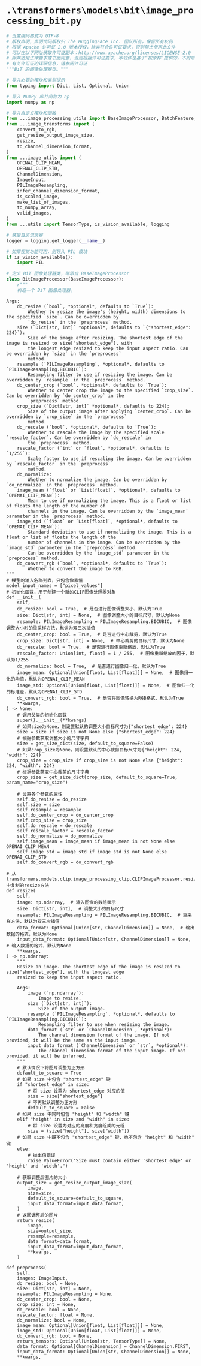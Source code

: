 # `.\transformers\models\bit\image_processing_bit.py`

```py
# 设置编码格式为 UTF-8
# 版权声明，声明代码版权归 The HuggingFace Inc. 团队所有，保留所有权利
# 根据 Apache 许可证 2.0 版本授权，除非符合许可证要求，否则禁止使用此文件
# 可以在以下网址获取许可证副本：http://www.apache.org/licenses/LICENSE-2.0
# 除非适用法律要求或书面同意，否则根据许可证要求，本软件是基于“按原样”提供的，不附带任何形式的担保或条件
# 有关许可证的详细信息，请参阅许可证
"""BiT 的图像处理器类。"""

# 导入必要的模块和类型提示
from typing import Dict, List, Optional, Union

# 导入 NumPy 库并简称为 np
import numpy as np

# 导入自定义模块和函数
from ...image_processing_utils import BaseImageProcessor, BatchFeature, get_size_dict
from ...image_transforms import (
    convert_to_rgb,
    get_resize_output_image_size,
    resize,
    to_channel_dimension_format,
)
from ...image_utils import (
    OPENAI_CLIP_MEAN,
    OPENAI_CLIP_STD,
    ChannelDimension,
    ImageInput,
    PILImageResampling,
    infer_channel_dimension_format,
    is_scaled_image,
    make_list_of_images,
    to_numpy_array,
    valid_images,
)
from ...utils import TensorType, is_vision_available, logging

# 获取日志记录器
logger = logging.get_logger(__name__)

# 如果视觉功能可用，则导入 PIL 模块
if is_vision_available():
    import PIL

# 定义 BiT 图像处理器类，继承自 BaseImageProcessor
class BitImageProcessor(BaseImageProcessor):
    r"""
    构造一个 BiT 图像处理器。
```  
    Args:
        do_resize (`bool`, *optional*, defaults to `True`):
            Whether to resize the image's (height, width) dimensions to the specified `size`. Can be overridden by
            `do_resize` in the `preprocess` method.
        size (`Dict[str, int]` *optional*, defaults to `{"shortest_edge": 224}`):
            Size of the image after resizing. The shortest edge of the image is resized to size["shortest_edge"], with
            the longest edge resized to keep the input aspect ratio. Can be overridden by `size` in the `preprocess`
            method.
        resample (`PILImageResampling`, *optional*, defaults to `PILImageResampling.BICUBIC`):
            Resampling filter to use if resizing the image. Can be overridden by `resample` in the `preprocess` method.
        do_center_crop (`bool`, *optional*, defaults to `True`):
            Whether to center crop the image to the specified `crop_size`. Can be overridden by `do_center_crop` in the
            `preprocess` method.
        crop_size (`Dict[str, int]` *optional*, defaults to 224):
            Size of the output image after applying `center_crop`. Can be overridden by `crop_size` in the `preprocess`
            method.
        do_rescale (`bool`, *optional*, defaults to `True`):
            Whether to rescale the image by the specified scale `rescale_factor`. Can be overridden by `do_rescale` in
            the `preprocess` method.
        rescale_factor (`int` or `float`, *optional*, defaults to `1/255`):
            Scale factor to use if rescaling the image. Can be overridden by `rescale_factor` in the `preprocess`
            method.
        do_normalize:
            Whether to normalize the image. Can be overridden by `do_normalize` in the `preprocess` method.
        image_mean (`float` or `List[float]`, *optional*, defaults to `OPENAI_CLIP_MEAN`):
            Mean to use if normalizing the image. This is a float or list of floats the length of the number of
            channels in the image. Can be overridden by the `image_mean` parameter in the `preprocess` method.
        image_std (`float` or `List[float]`, *optional*, defaults to `OPENAI_CLIP_MEAN`):
            Standard deviation to use if normalizing the image. This is a float or list of floats the length of the
            number of channels in the image. Can be overridden by the `image_std` parameter in the `preprocess` method.
            Can be overridden by the `image_std` parameter in the `preprocess` method.
        do_convert_rgb (`bool`, *optional*, defaults to `True`):
            Whether to convert the image to RGB.
    """
    # 模型的输入名称列表，只包含像素值
    model_input_names = ["pixel_values"]
    # 初始化函数，用于创建一个新的CLIP图像处理器对象
    def __init__(
        self,
        do_resize: bool = True,  # 是否进行图像调整大小，默认为True
        size: Dict[str, int] = None,  # 图像调整大小的目标尺寸，默认为None
        resample: PILImageResampling = PILImageResampling.BICUBIC,  # 图像调整大小时的重采样方法，默认为双三次插值
        do_center_crop: bool = True,  # 是否进行中心裁剪，默认为True
        crop_size: Dict[str, int] = None,  # 中心裁剪的目标尺寸，默认为None
        do_rescale: bool = True,  # 是否进行图像重新缩放，默认为True
        rescale_factor: Union[int, float] = 1 / 255,  # 图像重新缩放的因子，默认为1/255
        do_normalize: bool = True,  # 是否进行图像归一化，默认为True
        image_mean: Optional[Union[float, List[float]]] = None,  # 图像归一化的均值，默认为OPENAI_CLIP_MEAN
        image_std: Optional[Union[float, List[float]]] = None,  # 图像归一化的标准差，默认为OPENAI_CLIP_STD
        do_convert_rgb: bool = True,  # 是否将图像转换为RGB格式，默认为True
        **kwargs,
    ) -> None:
        # 调用父类的初始化函数
        super().__init__(**kwargs)
        # 如果size为None，则设置默认的调整大小目标尺寸为{"shortest_edge": 224}
        size = size if size is not None else {"shortest_edge": 224}
        # 根据参数获取调整大小的尺寸字典
        size = get_size_dict(size, default_to_square=False)
        # 如果crop_size为None，则设置默认的中心裁剪目标尺寸为{"height": 224, "width": 224}
        crop_size = crop_size if crop_size is not None else {"height": 224, "width": 224}
        # 根据参数获取中心裁剪的尺寸字典
        crop_size = get_size_dict(crop_size, default_to_square=True, param_name="crop_size")

        # 设置各个参数的属性
        self.do_resize = do_resize
        self.size = size
        self.resample = resample
        self.do_center_crop = do_center_crop
        self.crop_size = crop_size
        self.do_rescale = do_rescale
        self.rescale_factor = rescale_factor
        self.do_normalize = do_normalize
        self.image_mean = image_mean if image_mean is not None else OPENAI_CLIP_MEAN
        self.image_std = image_std if image_std is not None else OPENAI_CLIP_STD
        self.do_convert_rgb = do_convert_rgb

    # 从transformers.models.clip.image_processing_clip.CLIPImageProcessor.resize中复制的resize方法
    def resize(
        self,
        image: np.ndarray,  # 输入图像的数组表示
        size: Dict[str, int],  # 调整大小的目标尺寸
        resample: PILImageResampling = PILImageResampling.BICUBIC,  # 重采样方法，默认为双三次插值
        data_format: Optional[Union[str, ChannelDimension]] = None,  # 输出数据的格式，默认为None
        input_data_format: Optional[Union[str, ChannelDimension]] = None,  # 输入数据的格式，默认为None
        **kwargs,
    ) -> np.ndarray:
        """
        Resize an image. The shortest edge of the image is resized to size["shortest_edge"], with the longest edge
        resized to keep the input aspect ratio.

        Args:
            image (`np.ndarray`):
                Image to resize.
            size (`Dict[str, int]`):
                Size of the output image.
            resample (`PILImageResampling`, *optional*, defaults to `PILImageResampling.BICUBIC`):
                Resampling filter to use when resizing the image.
            data_format (`str` or `ChannelDimension`, *optional*):
                The channel dimension format of the image. If not provided, it will be the same as the input image.
            input_data_format (`ChannelDimension` or `str`, *optional*):
                The channel dimension format of the input image. If not provided, it will be inferred.
        """
        # 默认情况下将图片调整为正方形
        default_to_square = True
        # 如果 size 中包含 "shortest_edge" 键
        if "shortest_edge" in size:
            # 将 size 设置为 shortest_edge 对应的值
            size = size["shortest_edge"]
            # 不再默认调整为正方形
            default_to_square = False
        # 如果 size 中同时包含 "height" 和 "width" 键
        elif "height" in size and "width" in size:
            # 将 size 设置为对应的高度和宽度组成的元组
            size = (size["height"], size["width"])
        # 如果 size 中既不包含 "shortest_edge" 键，也不包含 "height" 和 "width" 键
        else:
            # 抛出值错误
            raise ValueError("Size must contain either 'shortest_edge' or 'height' and 'width'.")
        
        # 获取调整后图片的大小
        output_size = get_resize_output_image_size(
            image,
            size=size,
            default_to_square=default_to_square,
            input_data_format=input_data_format,
        )
        # 返回调整后的图片
        return resize(
            image,
            size=output_size,
            resample=resample,
            data_format=data_format,
            input_data_format=input_data_format,
            **kwargs,
        )

    def preprocess(
        self,
        images: ImageInput,
        do_resize: bool = None,
        size: Dict[str, int] = None,
        resample: PILImageResampling = None,
        do_center_crop: bool = None,
        crop_size: int = None,
        do_rescale: bool = None,
        rescale_factor: float = None,
        do_normalize: bool = None,
        image_mean: Optional[Union[float, List[float]]] = None,
        image_std: Optional[Union[float, List[float]]] = None,
        do_convert_rgb: bool = None,
        return_tensors: Optional[Union[str, TensorType]] = None,
        data_format: Optional[ChannelDimension] = ChannelDimension.FIRST,
        input_data_format: Optional[Union[str, ChannelDimension]] = None,
        **kwargs,
```